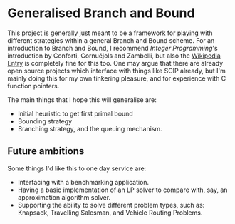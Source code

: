 # Generalised Branch and Bound

This project is generally just meant to be a framework for playing with
 different strategies within a general Branch and Bound scheme. 
For an introduction to Branch and Bound, I recommend *Integer Programming*'s
 introduction by Conforti, Cornuéjols and Zambelli, but also the
 [Wikipedia Entry](https://en.wikipedia.org/wiki/Branch_and_bound) is completely
 fine for this too.
One may argue that there are already open source projects which interface
 with things like SCIP already, but I'm mainly doing this for my own tinkering
 pleasure, and for experience with C function pointers. 

The main things that I hope this will generalise are:
 - Initial heuristic to get first primal bound
 - Bounding strategy
 - Branching strategy, and the queuing mechanism.

## Future ambitions

Some things I'd like this to one day service are:
 - Interfacing with a benchmarking application.
 - Having a basic implementation of an LP solver to compare with, say, an approximation algorithm solver.
 - Supporting the ability to solve different problem types, such as: Knapsack,
    Travelling Salesman, and Vehicle Routing Problems.
